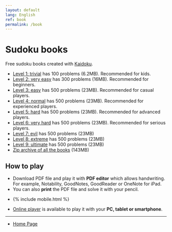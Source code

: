 ```yaml
---
layout: default
lang: English
ref: book
permalink: /book
---
```


# Sudoku books

Free sudoku books created with [Kaidoku](./).

* [Level 1: trivial](https://github.com/sekika/sudoku/raw/master/sudoku1.pdf) has 100 problems (6.2MB). Recommended for kids.
* [Level 2: very easy](https://github.com/sekika/sudoku/raw/master/sudoku2.pdf) has 300 problems (16MB). Recommended for beginners.
* [Level 3: easy](https://github.com/sekika/sudoku/raw/master/sudoku3.pdf) has 500 problems (23MB). Recommended for casual players.
* [Level 4: normal](https://github.com/sekika/sudoku/raw/master/sudoku4.pdf) has 500 problems (23MB). Recommended for experienced players.
* [Level 5: hard](https://github.com/sekika/sudoku/raw/master/sudoku5.pdf) has 500 problems (23MB). Recommended for advanced players.
* [Level 6: very hard](https://github.com/sekika/sudoku/raw/master/sudoku6.pdf) has 500 problems (23MB). Recommended for serious players.
* [Level 7: evil](https://github.com/sekika/sudoku/raw/master/sudoku7.pdf) has 500 problems (23MB)
* [Level 8: extreme](https://github.com/sekika/sudoku/raw/master/sudoku8.pdf) has 500 problems (23MB)
* [Level 9: ultimate](https://github.com/sekika/sudoku/raw/master/sudoku9.pdf) has 500 problems (23MB)
* [Zip archive of all the books](https://github.com/sekika/sudoku/archive/v1.0.zip) (143MB)

## How to play

* Download PDF file and play it with **PDF editor** which allows handwriting. For example, Notability, GoodNotes, GoodReader or OneNote for iPad.
* You can also **print** the PDF file and solve it with your pencil.
- {% include mobile.html %}
* [Online player](sudoku) is available to play it with your **PC, tablet or smartphone**.

- - -

- [Home Page](./)
